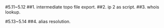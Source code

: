 #5.11~5.12
##1. intermediate topo file export.
##2. ip 2 as script.
##3. whois lookup.

#5.13~5.14
##4. alias resolution.
